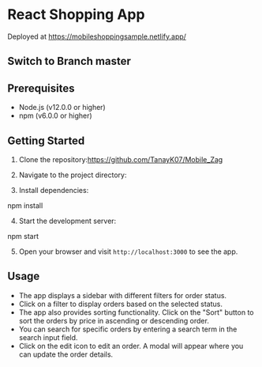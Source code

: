 
# React Shopping App
Deployed at https://mobileshoppingsample.netlify.app/

## Switch to Branch master 
## Prerequisites

- Node.js (v12.0.0 or higher)
- npm (v6.0.0 or higher)

## Getting Started

1. Clone the repository:https://github.com/TanayK07/Mobile_Zag
2. Navigate to the project directory:

3. Install dependencies:

npm install



4. Start the development server:

npm start

5. Open your browser and visit `http://localhost:3000` to see the app.

## Usage

- The app displays a sidebar with different filters for order status.
- Click on a filter to display orders based on the selected status.
- The app also provides sorting functionality. Click on the "Sort" button to sort the orders by price in ascending or descending order.
- You can search for specific orders by entering a search term in the search input field.
- Click on the edit icon to edit an order. A modal will appear where you can update the order details.



